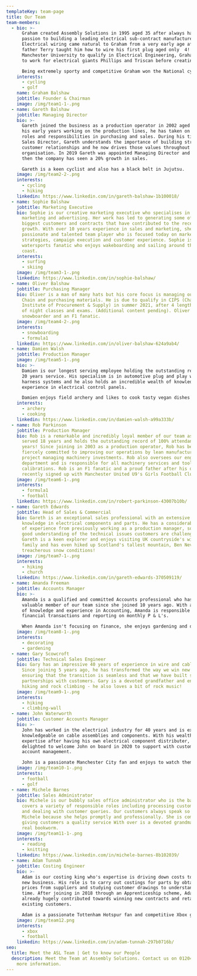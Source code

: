 ```yaml
---
templateKey: team-page
title: Our Team
team-members:
  - bio: >-
      Graham created Assembly Solutions in 1995 aged 35 after always having a
      passion to building a leading electrical sub-contract manufacturer.
      Electrical wiring came natural to Graham from a very early age after his
      father Terry taught him how to wire his first plug aged only  4! Attending
      Manchester University to qualify in Electrical Engineering, Graham went on
      to work for electrical giants Phillips and Triscan before creating ASL.

      Being extremely sporty and competitive Graham won the National cycling race in 2020.
    interests:
      - cycling
      - golf
    name: Graham Balshaw
    jobtitle: Founder & Chairman
    image: /img/team1-1-.png
  - name: Gareth Balshaw
    jobtitle: Managing Director
    bio: >-
      Gareth joined the business as a production operator in 2002 aged 18. Since
      his early years working on the production lines, he has taken on senior
      roles and responsibilities in purchasing and sales. During his time as
      Sales Director, Gareth understands the importance of building strong
      customer relationships and he now drives those values throughout the
      organisation. In 2019 Gareth was appointed Managing Director and since
      then the company has seen a 20% growth in sales.

      Gareth is a keen cyclist and also has a black belt in Jujutsu.
    image: /img/team2-2-.png
    interests:
      - cycling
      - hiking
    linkedin: https://www.linkedin.com/in/gareth-balshaw-1b100018/
  - name: Sophie Balshaw
    jobtitle: Marketing Executive
    bio: Sophie is our creative marketing executive who specialises in digital
      marketing and advertising. Her work has led to generating some of our
      biggest customers and contracts that have contributed to the recent rapid
      growth. With over 10 years experience in sales and marketing, she is a
      passionate and talented team player who is focused today on marketing
      strategies, campaign execution and customer experience. Sophie is a
      watersports fanatic who enjoys wakeboarding and sailing around the welsh
      coast.
    interests:
      - surfing
      - skiing
    image: /img/team3-1-.png
    linkedin: https://www.linkedin.com/in/sophie-balshaw/
  - name: Oliver Balshaw
    jobtitle: Purchasing Manager
    bio: Oliver is a man of many hats but his core focus is managing our Supply
      Chain and purchasing materials. He is due to qualify in CIPS (Chartered
      Institute of Procurement & Supply) in summer 2021, after 4 lengthy years
      of night classes and exams. (Additional content pending). Oliver is a keen
      snowboarder and an F1 fanatic.
    image: /img/team4-2-.png
    interests:
      - snowboarding
      - formula1
    linkedin: https://www.linkedin.com/in/oliver-balshaw-624a9ab4/
  - name: Damien Walsh
    jobtitle: Production Manager
    image: /img/team5-1-.png
    bio: >-
      Damien is our longest serving employee holding the outstanding record of
      20 years service. His specialism is in automotive plug and play wiring
      harness systems and he also holds an incredible wealth of knowledge and
      experience in electrical control panels.

      Damien enjoys field archery and likes to cook tasty vegan dishes!
    interests:
      - archery
      - cooking
    linkedin: https://www.linkedin.com/in/damien-walsh-a99a333b/
  - name: Rob Parkinson
    jobtitle: Production Manager
    bio: Rob is a remarkable and incredibly loyal member of our team as he has
      served 18 years and holds the outstanding record of 100% attendance for 17
      years! Since joining in 2003 as a production operator, Rob has been
      fiercely committed to improving our operations by lean manufacturing and
      project managing machinery investments. Rob also oversees our engineering
      department and is responsible for all machinery services and tooling
      calibrations. Rob is an F1 fanatic and a proud father after his daughter
      recently signed up with Manchester United U9's Girls Football Club!
    image: /img/team6-1-.png
    interests:
      - formula1
      - football
    linkedin: https://www.linkedin.com/in/robert-parkinson-43007b10b/
  - name: Gareth Edwards
    jobtitle: Head of Sales & Commercial
    bio: Gareth is an exceptional sales professional with an extensive technical
      knowledge in electrical components and parts. He has a considerable amount
      of experience from previously working as a production manager, so he has a
      good understanding of the technical issues customers are challenged with.
      Gareth is a keen explorer and enjoys visiting UK countryside's with his
      family and has even hiked up Scotland's tallest mountain, Ben Nevis - in
      treacherous snow conditions!
    image: /img/team7-1-.png
    interests:
      - hiking
      - church
    linkedin: https://www.linkedin.com/in/gareth-edwards-370509119/
  - name: Amanda Freeman
    jobtitle: Accounts Manager
    bio: >-
      Amanda is a qualified and committed Accounts professional who has been a
      valuable member of our team since she joined 10 years ago. With a wealth
      of knowledge and experience in Accounting, Amanda is responsible for all
      financial transactions and reporting on monthly P & L's.

      When Amanda isn't focusing on finance, she enjoys gardening and decorating her beautiful home!
    image: /img/team8-1-.png
    interests:
      - decorating
      - gardening
  - name: Gary Scowcroft
    jobtitle: Technical Sales Engineer
    bio: Gary has an impressive 40 years of experience in wire and cable assemblies!
      Since joining 5 years ago, he has transformed the way we win new business,
      ensuring that the transition is seamless and that we have built strong
      partnerships with customers. Gary is a devoted grandfather and enjoys
      hiking and rock climbing - he also loves a bit of rock music!
    image: /img/team9-1-.png
    interests:
      - hiking
      - climbing-wall
  - name: John Waterworth
    jobtitle: Customer Accounts Manager
    bio: >-
      John has worked in the electrical industry for 40 years and is extremely
      knowledgeable on cable assemblies and components. With his wealth of
      expertise after having his own electrical component distributer, we were
      delighted to welcome John on board in 2020 to support with customer
      account management. 

      John is a passionate Manchester City fan and enjoys to watch them with cold pint of Guinness!
    image: /img/team10-1-.png
    interests:
      - football
      - golf
  - name: Michele Barnes
    jobtitle: Sales Administrator
    bio: Michele is our bubbly sales office administrator who is the backbone of our
      covers a variety of responsible roles including processing customer orders
      and dealing with customer queries. Our customers always speak so highly of
      Michele because she helps promptly and professionally. She is committed to
      giving customers a quality service With over is a devoted grandma and a
      real bookworm.
    image: /img/team11-1-.png
    interests:
      - reading
      - knitting
    linkedin: https://www.linkedin.com/in/michele-barnes-8b102039/
  - name: Adam Tunnah
    jobtitle: Costing Engineer
    bio: >-
      Adam is our costing king who's expertise is driving down costs to secure
      new business. His role is to carry out costings for parts by obtaining
      prices from suppliers and studying customer drawings to understand labour
      time. After joining in 2018 through an Apprenticeship scheme, Adam has
      already hugely contributed towards winning new contracts and retaining
      existing customers.

      Adam is a passionate Tottenham Hotspur fan and competitive Xbox gamer!
    image: /img/team12.png
    interests:
      - xbox
      - football
    linkedin: https://www.linkedin.com/in/adam-tunnah-297b0716b/
seo:
  title: Meet the ASL Team | Get to know our People
  description: Meet the Team at Assembly Solutions. Contact us on 01204 521999 for
    more information.
---
```

